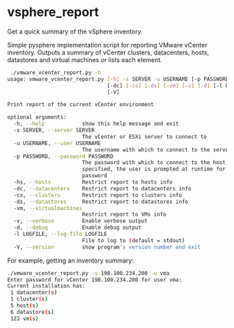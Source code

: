 vsphere_report
==================

Get a quick summary of the vSphere inventory.

Simple pysphere implementation script for reporting VMware vCenter inventory. Outputs a summary
of vCenter clusters, datacenters, hosts, datastores and virtual machines or lists each element.

``` bash
 ./vmware_vcenter_report.py -h
usage: vmware_vcenter_report.py [-h] -s SERVER -u USERNAME [-p PASSWORD] [-hs]
                                [-dc] [-cs] [-ds] [-vm] [-v] [-d] [-l LOGFILE]
                                [-V]

Print report of the current vCenter environment

optional arguments:
  -h, --help            show this help message and exit
  -s SERVER, --server SERVER
                        The vCenter or ESXi server to connect to
  -u USERNAME, --user USERNAME
                        The username with which to connect to the server
  -p PASSWORD, --password PASSWORD
                        The password with which to connect to the host. If not
                        specified, the user is prompted at runtime for a
                        password
  -hs, --hosts          Restrict report to hosts info
  -dc, --datacenters    Restrict report to datacenters info
  -cs, --clusters       Restrict report to clusters info
  -ds, --datastores     Restrict report to datastores info
  -vm, --virtualmachines
                        Restrict report to VMs info
  -v, --verbose         Enable verbose output
  -d, --debug           Enable debug output
  -l LOGFILE, --log-file LOGFILE
                        File to log to (default = stdout)
  -V, --version         show program's version number and exit
```    

For example, getting an inventory summary:

``` bash
./vmware_vcenter_report.py -s 198.100.234.200 -u vma 
Enter password for vCenter 198.100.234.200 for user vma: 
Current installation has:
 1 datacenter(s)
 1 cluster(s)
 5 host(s)
 6 datastore(s)
 122 vm(s)
``` 
